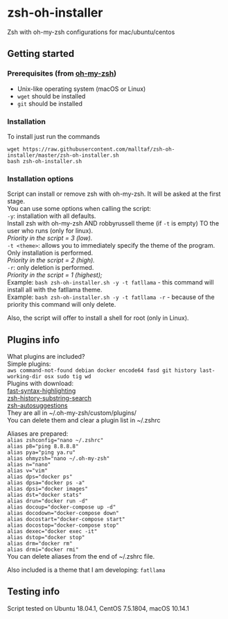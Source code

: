 # zsh-oh-installer
Zsh with oh-my-zsh configurations for mac/ubuntu/centos

## Getting started
### Prerequisites (from [oh-my-zsh](https://github.com/robbyrussell/oh-my-zsh))
- Unix-like operating system (macOS or Linux)
- `wget` should be installed
- `git` should be installed

### Installation
To install just run the commands
```
wget https://raw.githubusercontent.com/malltaf/zsh-oh-installer/master/zsh-oh-installer.sh
bash zsh-oh-installer.sh
```
### Installation options
Script can install or remove zsh with oh-my-zsh. It will be asked at the first stage.  
You can use some options when calling the script:  
`-y`: installation with all defaults.  
Install zsh with oh-my-zsh AND robbyrussell theme (if `-t` is empty) TO the user who runs (only for linux).  
*Priority in the script = 3 (low).*  
`-t <theme>`: allows you to immediately specify the theme of the program.  
Only installation is performed.  
*Priority in the script = 2 (high).*  
`-r`: only deletion is performed.  
*Priority in the script = 1 (highest);*  
Example: `bash zsh-oh-installer.sh -y -t fatllama` - this command will install all with the fatllama theme.  
Example: `bash zsh-oh-installer.sh -y -t fatllama -r` - because of the priority this command will only delete.  

Also, the script will offer to install a shell for root (only in Linux).  
## Plugins info
What plugins are included?  
Simple plugins:  
`aws command-not-found debian docker encode64 fasd git history last-working-dir osx sudo tig wd`  
Plugins with download:  
[fast-syntax-highlighting](https://github.com/zdharma/fast-syntax-highlighting)  
[zsh-history-substring-search](https://github.com/zsh-users/zsh-history-substring-search)  
[zsh-autosuggestions](https://github.com/zsh-users/zsh-autosuggestions)  
They are all in ~/.oh-my-zsh/custom/plugins/  
You can delete them and clear a plugin list in ~/.zshrc    

Aliases are prepared:  
`alias zshconfig="nano ~/.zshrc"`  
`alias p8="ping 8.8.8.8"`  
`alias pya="ping ya.ru"`  
`alias ohmyzsh="nano ~/.oh-my-zsh"`  
`alias n="nano"`  
`alias v="vim"`  
`alias dps="docker ps"`  
`alias dpsa="docker ps -a"`  
`alias dpsi="docker images"`  
`alias dst="docker stats"`  
`alias drun="docker run -d"`  
`alias docoup="docker-compose up -d"`  
`alias docodown="docker-compose down"`  
`alias docostart="docker-compose start"`  
`alias docostop="docker-compose stop"`  
`alias dexec="docker exec -it"`  
`alias dstop="docker stop"`  
`alias drm="docker rm"`  
`alias drmi="docker rmi"`  
You can delete aliases from the end of ~/.zshrc file.

Also included is a theme that I am developing: `fatllama`

## Testing info
Script tested on Ubuntu 18.04.1, CentOS 7.5.1804, macOS 10.14.1
